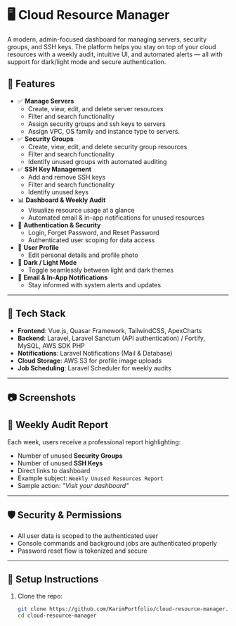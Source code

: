 # 🖥️ Cloud Resource Manager

A modern, admin-focused dashboard for managing servers, security groups, and SSH keys. The platform helps you stay on top of your cloud resources with a weekly audit, intuitive UI, and automated alerts — all with support for dark/light mode and secure authentication.

## 🚀 Features

- ✅ **Manage Servers**
  - Create, view, edit, and delete server resources
  - Filter and search functionality
  - Assign security groups and ssh keys to servers
  - Assign VPC, OS family and instance type to servers.
- ✅ **Security Groups**
  - Create, view, edit, and delete security group resources
  - Filter and search functionality
  - Identify unused groups with automated auditing
- ✅ **SSH Key Management**
  - Add and remove SSH keys
  - Filter and search functionality
  - Identify unused keys
- 📊 **Dashboard & Weekly Audit**
  - Visualize resource usage at a glance
  - Automated email & in-app notifications for unused resources
- 🔐 **Authentication & Security**
  - Login, Forget Password, and Reset Password
  - Authenticated user scoping for data access
- 👤 **User Profile**
  - Edit personal details and profile photo
- 🌙 **Dark / Light Mode**
  - Toggle seamlessly between light and dark themes
- 🔔 **Email & In-App Notifications**
  - Stay informed with system alerts and updates

---

## 🧱 Tech Stack

- **Frontend**: Vue.js, Quasar Framework, TailwindCSS, ApexCharts
- **Backend**: Laravel, Laravel Sanctum (API authentication) / Fortify, MySQL, AWS SDK PHP
- **Notifications**: Laravel Notifications (Mail & Database)
- **Cloud Storage**: AWS S3 for profile image uploads
- **Job Scheduling**: Laravel Scheduler for weekly audits

---

## 📷 Screenshots



## 📩 Weekly Audit Report

Each week, users receive a professional report highlighting:
- Number of unused **Security Groups**
- Number of unused **SSH Keys**
- Direct links to dashboard
- Example subject: `Weekly Unused Resources Report`
- Sample action: _"Visit your dashboard"_

---

## 🛡️ Security & Permissions

- All user data is scoped to the authenticated user
- Console commands and background jobs are authenticated properly
- Password reset flow is tokenized and secure

---

## 🔧 Setup Instructions

1. Clone the repo:
   ```bash
   git clone https://github.com/KarimPortfolio/cloud-resource-manager.git
   cd cloud-resource-manager
